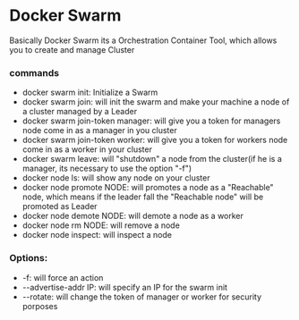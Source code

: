 # Docker Swarm

Basically Docker Swarm its a Orchestration Container Tool, which allows you to create and manage Cluster

### commands
- docker swarm init: Initialize a Swarm
- docker swarm join: will init the swarm and make your machine a node of a cluster managed by a Leader
- docker swarm join-token manager: will give you a token for managers node come in as a manager in you cluster
- docker swarm join-token worker: will give you a token for workers node come in as a worker in your cluster
- docker swarm leave: will "shutdown" a node from the cluster(if he is a manager, its necessary to use the option "-f") 
- docker node ls: will show any node on your cluster
- docker node promote NODE: will promotes a node as a "Reachable" node, which means if the leader fall the "Reachable node" will be promoted as Leader 
- docker node demote NODE: will demote a node as a worker
- docker node rm NODE: will remove a node
- docker node inspect: will inspect a node 

### Options:

- -f: will force an action
- --advertise-addr IP: will specify an IP for the swarm init
- --rotate: will change the token of manager or worker for security porposes 
